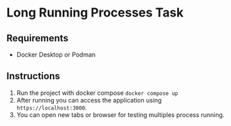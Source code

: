 # Long Running Processes Task

## Requirements
- Docker Desktop or Podman

## Instructions

1. Run the project with docker compose ``docker compose up``
2. After running you can access the application using ``https://localhost:3000``.
3. You can open new tabs or browser for testing multiples process running.